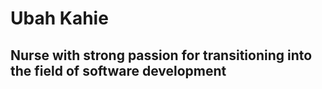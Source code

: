 <h1>
  Ubah Kahie
</h1>
<h2>Nurse with strong passion for transitioning into the field of software development</h2>
<p>

</p>
<!---
UbahKahie/UbahKahie is a ✨ special ✨ repository because its `README.md` (this file) appears on your GitHub profile.
You can click the Preview link to take a look at your changes.
--->

